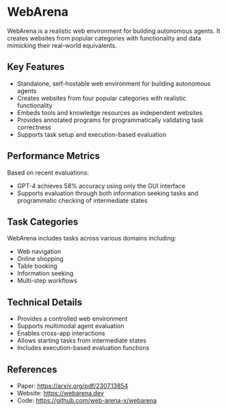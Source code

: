 # WebArena

WebArena is a realistic web environment for building autonomous agents. It creates websites from popular categories with functionality and data mimicking their real-world equivalents.

## Key Features

- Standalone, self-hostable web environment for building autonomous agents
- Creates websites from four popular categories with realistic functionality
- Embeds tools and knowledge resources as independent websites
- Provides annotated programs for programmatically validating task correctness
- Supports task setup and execution-based evaluation

## Performance Metrics

Based on recent evaluations:
- GPT-4 achieves 58% accuracy using only the GUI interface
- Supports evaluation through both information seeking tasks and programmatic checking of intermediate states

## Task Categories

WebArena includes tasks across various domains including:
- Web navigation
- Online shopping
- Table booking
- Information seeking
- Multi-step workflows

## Technical Details

- Provides a controlled web environment
- Supports multimodal agent evaluation
- Enables cross-app interactions
- Allows starting tasks from intermediate states
- Includes execution-based evaluation functions

## References

- Paper: https://arxiv.org/pdf/2307.13854
- Website: https://webarena.dev
- Code: https://github.com/web-arena-x/webarena